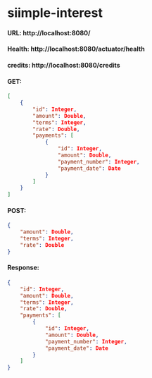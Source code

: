 # siimple-interest

#### **URL:** http://localhost:8080/
#### **Health:** http://localhost:8080/actuator/health

#### **credits:** http://localhost:8080/credits
#### **GET:**
```json
[
    {
        "id": Integer,
        "amount": Double,
        "terms": Integer,
        "rate": Double,
        "payments": [
            {
                "id": Integer,
                "amount": Double,
                "payment_number": Integer,
                "payment_date": Date
            }
        ]
    }
]
```
#### **POST:**
```json
{
    "amount": Double,
    "terms": Integer,
    "rate": Double
}
```
#### **Response:**
```json
{
    "id": Integer,
    "amount": Double,
    "terms": Integer,
    "rate": Double,
    "payments": [
        {
            "id": Integer,
            "amount": Double,
            "payment_number": Integer,
            "payment_date": Date
        }
    ]
}
```
